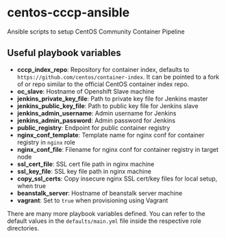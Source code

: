 # centos-cccp-ansible
Ansible scripts to setup CentOS Community Container Pipeline


## Useful playbook variables

- **cccp_index_repo**: Repository for container index, defaults to ``https://github.com/centos/container-index``. It can be pointed to a fork of or repo similar to the official CentOS container index repo.
- **oc_slave**: Hostname of Openshift Slave machine
- **jenkins_private_key_file**: Path to private key file for Jenkins master
- **jenkins_public_key_file**: Path to public key file for Jenkins slave
- **jenkins_admin_username**: Admin username for Jenkins
- **jenkins_admin_password**: Admin password for Jenkins
- **public_registry**: Endpoint for public container registry
- **nginx_conf_template**: Template name for nginx conf for container registry in ``nginx`` role
- **nginx_conf_file**: Filename for nginx conf for container registry in target node
- **ssl_cert_file**: SSL cert file path in nginx machine
- **ssl_key_file**: SSL key file path in nginx machine
- **copy_ssl_certs**: Copy insecure nginx SSL cert/key files for local setup, when true
- **beanstalk_server**: Hostname of beanstalk server machine
- **vagrant**: Set to ``true`` when provisioning using Vagrant

There are many more playbook variables defined. You can refer to the default
values in the ``defaults/main.yml`` file inside the respective role directories.
